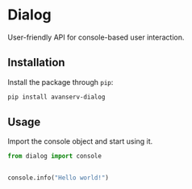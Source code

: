 # Dialog

User-friendly API for console-based user interaction.

## Installation

Install the package through `pip`:

```bash
pip install avanserv-dialog
```

## Usage

Import the console object and start using it.

```python
from dialog import console


console.info("Hello world!")
```
